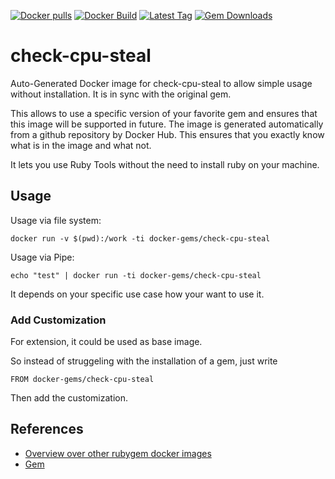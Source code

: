 [![Docker pulls](https://img.shields.io/docker/pulls/rubygem/check-cpu-steal.svg)](https://hub.docker.com/r/rubygem/check-cpu-steal/)
[![Docker Build](https://img.shields.io/docker/automated/rubygem/check-cpu-steal.svg)](https://hub.docker.com/r/rubygem/check-cpu-steal/)
[![Latest Tag](https://img.shields.io/github/tag/docker-rubygem/check-cpu-steal.svg)](https://hub.docker.com/r/rubygem/check-cpu-steal/)
[![Gem Downloads](https://img.shields.io/gem/dt/check-cpu-steal.svg)](https://rubygems.org/gems/check-cpu-steal/)
# check-cpu-steal

Auto-Generated Docker image for check-cpu-steal to allow simple usage without installation.
It is in sync with the original gem.

This allows to use a specific version of your favorite gem and ensures that this image will be supported in future.
The image is generated automatically from a github repository by Docker Hub.
This ensures that you exactly know what is in the image and what not.

It lets you use Ruby Tools without the need to install ruby on your machine.

## Usage

Usage via file system:

`docker run -v $(pwd):/work -ti docker-gems/check-cpu-steal`

Usage via Pipe:

`echo "test" | docker run -ti docker-gems/check-cpu-steal`

It depends on your specific use case how your want to use it.

### Add Customization

For extension, it could be used as base image.

So instead of struggeling with the installation of a gem, just write

`FROM docker-gems/check-cpu-steal`

Then add the customization.

## References

 - [Overview over other rubygem docker images](https://github.com/thinkbot/docker-rubygem)
 - [Gem](https://rubygems.org/gems/check-cpu-steal/)
